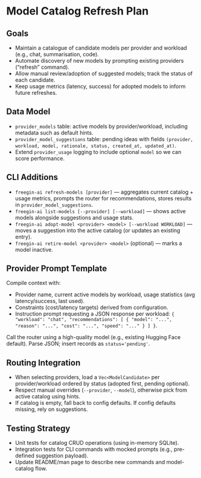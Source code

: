 # Model Catalog Refresh Plan

## Goals

- Maintain a catalogue of candidate models per provider and workload (e.g., chat, summarisation, code).
- Automate discovery of new models by prompting existing providers (“refresh” command).
- Allow manual review/adoption of suggested models; track the status of each candidate.
- Keep usage metrics (latency, success) for adopted models to inform future refreshes.

## Data Model

- `provider_models` table: active models by provider/workload, including metadata such as default hints.
- `provider_model_suggestions` table: pending ideas with fields `(provider, workload, model, rationale, status, created_at, updated_at)`.
- Extend `provider_usage` logging to include optional `model` so we can score performance.

## CLI Additions

- `freegin-ai refresh-models [provider]` — aggregates current catalog + usage metrics, prompts the router for recommendations, stores results in `provider_model_suggestions`.
- `freegin-ai list-models [--provider] [--workload]` — shows active models alongside suggestions and usage stats.
- `freegin-ai adopt-model <provider> <model> [--workload WORKLOAD]` — moves a suggestion into the active catalog (or updates an existing entry).
- `freegin-ai retire-model <provider> <model>` (optional) — marks a model inactive.

## Provider Prompt Template

Compile context with:
- Provider name, current active models by workload, usage statistics (avg latency/success, last used).
- Constraints (cost/latency targets) derived from configuration.
- Instruction prompt requesting a JSON response per workload: `{ "workload": "chat", "recommendations": [ { "model": "...", "reason": "...", "cost": "...", "speed": "..." } ] }`.

Call the router using a high-quality model (e.g., existing Hugging Face default). Parse JSON; insert records as `status='pending'`.

## Routing Integration

- When selecting providers, load a `Vec<ModelCandidate>` per provider/workload ordered by status (adopted first, pending optional).
- Respect manual overrides (`--provider`, `--model`), otherwise pick from active catalog using hints.
- If catalog is empty, fall back to config defaults. If config defaults missing, rely on suggestions.

## Testing Strategy

- Unit tests for catalog CRUD operations (using in-memory SQLite).
- Integration tests for CLI commands with mocked prompts (e.g., pre-defined suggestion payload).
- Update README/man page to describe new commands and model-catalog flow.
